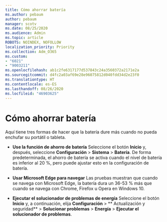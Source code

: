 ```yaml
---
title: Cómo ahorrar batería
ms.author: pebaum
author: pebaum
manager: scotv
ms.date: 08/25/2020
ms.audience: Admin
ms.topic: article
ROBOTS: NOINDEX, NOFOLLOW
localization_priority: Priority
ms.collection: Adm_O365
ms.custom:
- "6021"
- "9003211"
ms.openlocfilehash: ab1c2fe6317177d537843c24a3560372a2171e2a
ms.sourcegitcommit: d4fc2a03af69e28e96075812d040fdd34d2e23f0
ms.translationtype: HT
ms.contentlocale: es-ES
ms.lasthandoff: 08/26/2020
ms.locfileid: "46903625"
---
```

# <a name="how-to-save-battery"></a>Cómo ahorrar batería

Aquí tiene tres formas de hacer que la batería dure más cuando no pueda enchufar su portátil o tableta.  

- **Use la función de ahorro de batería** Seleccione el botón **Inicio** y, después, seleccione **Configuración**  >  **Sistema**  >  **Batería**. De forma predeterminada, el ahorro de batería se activa cuando el nivel de batería es inferior al 20 %, pero puede ajustar esto en la configuración de batería.
    
- **Usar Microsoft Edge para navegar** Las pruebas muestran que cuando se navega con Microsoft Edge, la batería dura un 36-53 % más que cuando se navega con Chrome, Firefox u Opera en Windows 10.
    
- **Ejecutar el solucionador de problemas de energía** Seleccione el botón **Inicio** y, a continuación, elija **Configuración** > ** Actualización y seguridad** > **Solucionar problemas** > **Energía** > **Ejecutar el solucionador de problemas**.
